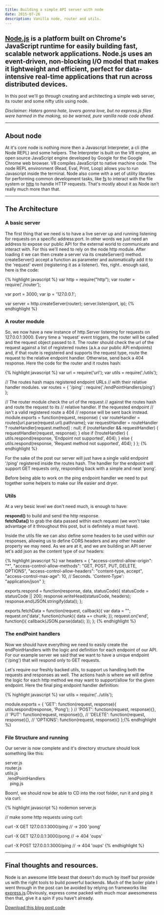 ```yaml
---
title: Building a simple API server with node
date: 2015-07-26
description: Vanilla node, router and utils.
---
```


## [Node.js](http://nodejs.org/) is a platform built on Chrome's JavaScript runtime for easily building fast, scalable network applications. Node.js uses an event-driven, non-blocking I/O model that makes it lightweight and efficient, perfect for data-intensive real-time applications that run across distributed devices.

In this post we'll go through creating and architecting a simple web server, its router and some nifty utils using node.

*Disclaimer: Haters gonna hate, lovers gonna love, but no express.js files were harmed in the making, so be warned, pure vanilla node code ahead.*

***

## About node

At it's core node is nothing more then a Javascript Interpreter, a cli (the Node REPL) and some helpers.
The Interpreter is built on the V8 engine, an open source JavaScript engine developed by Google for the Google Chrome web browser. V8 compiles JavaScript to native machine code. The node REPL environment (Read, Eval, Print, Loop) allows you to run Javascript inside the terminal. Node also come with a set of utility libraries for performing common development tasks, like [fs](https://nodejs.org/api/fs.html) to interact with the file system or [http](https://nodejs.org/api/http.html) to handle HTTP requests.
That's mostly about it as Node isn’t really much more than that.

* * *

## The Architecture

### A basic server
The first thing that we need is to have a live server up and running listening for requests on a specific address:port. In other words we just need an address to expose our public API for the external world to communicate and interact with. For this we'll need to rely on the node http module. After loading it we can then create a server via its createServer() method. createServer() accept a function as parameter and automatically add it to the 'request' event (registering it as a listener). Yes, right.. enough said, here is the code:

{% highlight javascript %}
var http = require("http");
var router = require('./router');

var port = 3000;
var ip = '127.0.0.1';

var server = http.createServer(router);
server.listen(port, ip);
{% endhighlight %}

### A router module

So, we now have a new instance of http.Server listening for requests on 127.0.0.1:3000. Every time a 'request' event triggers, the router will be called and the request object passed to it. The router should check the url of the request against a list of registered routes (a.k.a our public API endpoints) and, if that route is registered and supports the request type, route the request to the relative endpoint handler. Otherwise, send back a 404 response. Here the code for the router and it routes hash:

{% highlight javascript %}
var url = require('url');
var utils = require('./utils');

// The routes hash maps registered endpoint URLs
// with their relative handler modules.
var routes = {
  '/ping' : require('./endPointHandlers/ping')
};

// The router module check the url of the request
// against the routes hash and route the request to its
// relative handler. If the requested endpoint
// isn't a valid registered route a 404
// reponse will be sent back instead.
module.exports = function(request, response) {
  var routeHandler = routes[url.parse(request.url).pathname];
  var requestHandler = routeHandler ? routeHandler[request.method] : null;
  if (routeHandler && requestHandler) {
    requestHandler(request, response);
  } else if (!routeHandler) {
    utils.respond(response, 'Endpoint not supported', 404);
  } else {
    utils.respond(response, 'Request method not supported', 404);
  }
};
{% endhighlight %}

For the sake of the post our server will just have a single valid endpoint '/ping' registered inside the routes hash. The handler for the endpoint will support GET requests only, responding back with a simple and neat 'pong'.

Before being able to work on the ping endpoint handler we need to put together some helpers to make our life easier and dryer.

### Utils

At a very besic level we don't need much, is enough to have:

**respond()** to build and send the http response.<br>
**fetchData()** to grab the data passed within each request (we won't take advantage of it throughout this post, but is definitely a must have).<br>

Inside the utils file we can also define some headers to be used within our responses, allowing us to define CORS headers and any other header property we may need. As we are at it, and we are building an API server let's add json as the content type of our headers:

{% highlight javascript %}
var headers = {
  "access-control-allow-origin": "*",
  "access-control-allow-methods": "GET, POST, PUT, DELETE, OPTIONS",
  "access-control-allow-headers": "content-type, accept",
  "access-control-max-age": 10, // Seconds.
  'Content-Type': "application/json"
};

exports.respond = function(response, data, statusCode){
  statusCode = statusCode || 200;
  response.writeHead(statusCode, headers);
  response.end(JSON.stringify(data));
};

exports.fetchData = function(request, callback){
  var data = "";
  request.on('data', function(chunk){
    data += chunk;
  });
  request.on('end', function(){
    callback(JSON.parse(data));
  });
};
{% endhighlight %}

### The endPoint handlers

Now we should have everything we need to easily create the endPointHandlers with the logic and definition for each endpoint of our API. For our example server we said that we want to have a unique endpoint ('/ping') that will respond only to GET requests.

Let's require our freshly backed utils, to support us handling both the requests and responses as well. The actions hash is where we will define the logic for each http method we may want to support/allow for the given endpoint. Here the final ping endpoint handler definition:

{% highlight javascript %}
var utils = require('../utils');

module.exports = {
  'GET': function(request, response){
    utils.respond(response, 'Pong');
  }
  // 'POST': function(request, response){},
  // 'PUT': function(request, response){},
  // 'DELETE': function(request, response){},
  // 'OPTIONS': function(request, response){}
};{% endhighlight %}

### File Structure and running

Our server is now complete and it's directory structure should look something like this:

server.js<br>
router.js<br>
utils.js<br>
&nbsp;&nbsp;/endPointHandlers<br>
&nbsp;&nbsp;&nbsp;&nbsp;ping.js<br>

Boom!, we should now be able to CD into the root folder, run it and ping it via curl:

{% highlight javascript %}
nodemon server.js

// make some http requests using curl:

curl -X GET 127.0.0.1:3000/ping
// -> 200 'pong'

curl -X GET 127.0.0.1:3000/pong
// -> 404 'oups'

curl -X POST 127.0.0.1:3000/ping
// -> 404 'oups'
{% endhighlight %}

* * *

## Final thoughts and resources.

Node is an awesome little beast that doesn't do much by itself but provide us with the right tools to build powerful backends. Much of the boiler plate I went through in the post can be avoided by relying on frameworks like [express.js](http://expressjs.com).Obviously, express come packed with much moar awesomeness then that, give it a spin if you have't already.

[Download this blog post code](https://gist.github.com/nickbalestra/5c904e9cbe218ec6649c)
